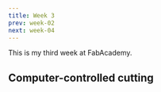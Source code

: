 ```yaml
---
title: Week 3
prev: week-02
next: week-04
---
```


This is my third week at FabAcademy.

## Computer-controlled cutting
